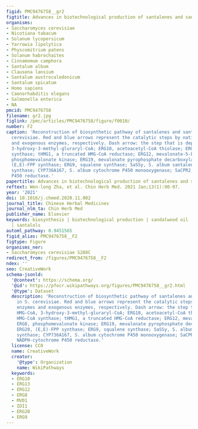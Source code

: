 ```yaml
---
figid: PMC9476758__gr2
figtitle: Advances in biotechnological production of santalenes and santalols
organisms:
- Saccharomyces cerevisiae
- Nicotiana tabacum
- Solanum lycopersicum
- Yarrowia lipolytica
- Physcomitrium patens
- Solanum habrochaites
- Cinnamomum camphora
- Santalum album
- Clausena lansium
- Santalum austrocaledonicum
- Santalum spicatum
- Homo sapiens
- Caenorhabditis elegans
- Salmonella enterica
- NA
pmcid: PMC9476758
filename: gr2.jpg
figlink: /pmc/articles/PMC9476758/figure/f0010/
number: F2
caption: 'Reconstruction of biosynthetic pathway of santalenes and santalols in S.
  cerevisiae. Red and blue arrows represent the catalytic steps by native enzymes
  and exogenous enzymes, respectively. Dash arrow: the step that is depressed. HMG-CoA,
  3-hydroxy-3-methyl-gluraryl-CoA; ERG10, acetoacetyl-CoA thiolase; ERG13, HMG-CoA
  synthase; tHMG1, a truncated HMG-CoA reductase; ERG12, mevalonate-5-kinase; ERG8,
  phosphomevalonate kinase; ERG19, mevalonate pyrophosphate decarboxylase; ERG20,
  (E,E)-FPP synthase; ERG9, squalene synthase; SaSSy, S. album santalene/bergamotene
  synthase; CYP736A167, S. album cytochrome P450 monooxygenase; SaCPR2, S. album NADPH-cytochrome
  P450 reductase.'
papertitle: Advances in biotechnological production of santalenes and santalols.
reftext: Wen-long Zha, et al. Chin Herb Med. 2021 Jan;13(1):90-97.
year: '2021'
doi: 10.1016/j.chmed.2020.11.002
journal_title: Chinese Herbal Medicines
journal_nlm_ta: Chin Herb Med
publisher_name: Elsevier
keywords: biosynthesis | biotechnological production | sandalwood oil | santalenes
  | santalols
automl_pathway: 0.9451565
figid_alias: PMC9476758__F2
figtype: Figure
organisms_ner:
- Saccharomyces cerevisiae S288C
redirect_from: /figures/PMC9476758__F2
ndex: ''
seo: CreativeWork
schema-jsonld:
  '@context': https://schema.org/
  '@id': https://pfocr.wikipathways.org/figures/PMC9476758__gr2.html
  '@type': Dataset
  description: 'Reconstruction of biosynthetic pathway of santalenes and santalols
    in S. cerevisiae. Red and blue arrows represent the catalytic steps by native
    enzymes and exogenous enzymes, respectively. Dash arrow: the step that is depressed.
    HMG-CoA, 3-hydroxy-3-methyl-gluraryl-CoA; ERG10, acetoacetyl-CoA thiolase; ERG13,
    HMG-CoA synthase; tHMG1, a truncated HMG-CoA reductase; ERG12, mevalonate-5-kinase;
    ERG8, phosphomevalonate kinase; ERG19, mevalonate pyrophosphate decarboxylase;
    ERG20, (E,E)-FPP synthase; ERG9, squalene synthase; SaSSy, S. album santalene/bergamotene
    synthase; CYP736A167, S. album cytochrome P450 monooxygenase; SaCPR2, S. album
    NADPH-cytochrome P450 reductase.'
  license: CC0
  name: CreativeWork
  creator:
    '@type': Organization
    name: WikiPathways
  keywords:
  - ERG10
  - ERG13
  - ERG12
  - ERG8
  - MVD1
  - IDI1
  - ERG20
  - ERG9
---
```

